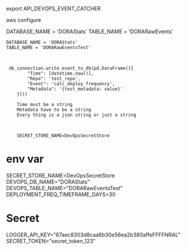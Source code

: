 

export API_DEVOPS_EVENT_CATCHER

aws configure

DATABASE_NAME = 'DORAStats'
    TABLE_NAME = 'DORARawEvents'

    DATABASE_NAME = 'DORAStats'
    TABLE_NAME = 'DORARawEventsTest'



     db_connection.write_event_to_db(pd.DataFrame([{
            "Time": [datetime.now()],
            "Repo": 'test_repo',
            "Event": 'calc_deploy_frequency',
            "Metadata": '{test_metadata: value}'
        }]))

        Time must be a string
        Metadata have to be a string
        Every thing is a json string or just a string



        SECRET_STORE_NAME=DevOpsSecretStore


# env var
SECRET_STORE_NAME=DevOpsSecretStore
DEVOPS_DB_NAME="DORAStats"
DEVOPS_TABLE_NAME="DORARawEventsTest"
DEPLOYMENT_FREQ_TIMEFRAME_DAYS=30

# Secret
LOGGER_API_KEY="67aec8303d8caa6b30e56ea2b380affeFFFFNRAL"
SECRET_TOKEN="secret_token_123"
